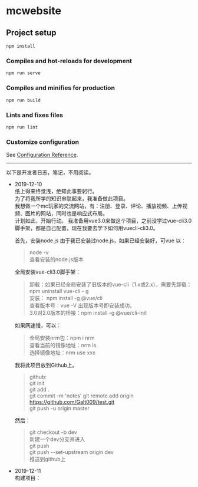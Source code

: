 # mcwebsite

## Project setup
```
npm install
```

### Compiles and hot-reloads for development
```
npm run serve
```

### Compiles and minifies for production
```
npm run build
```

### Lints and fixes files
```
npm run lint
```

### Customize configuration
See [Configuration Reference](https://cli.vuejs.org/config/).

---

以下是开发者日志，笔记，不用阅读。
* 2019-12-10  
纸上得来终觉浅，绝知此事要躬行。  
为了将我所学的知识串联起来，我准备做此项目。   
我想做一个mc玩家的交流网站，有：注册、登录、评论、播放视频、上传视频、图片的网站，同时也是响应式布局。  
计划如此，开始行动。
我准备用vue3.0来做这个项目，之前没学过vue-cli3.0脚手架，都是自己配置，现在我要去学下如何用vuecli-cli3.0。  
    
    首先，安装node.js
    由于我已安装过node.js，如果已经安装好，可vue 以：
    > node -v   
    查看安装的node.js版本

    全局安装vue-cli3.0脚手架：
    > 卸载：如果已经全局安装了旧版本的vue-cli（1.x或2.x），需要先卸载：npm uninstall vue-cli - g  
    安装： npm install -g @vue/cli  
    查看版本号：vue -V 出现版本号即安装成功。  
    3.0对2.0版本的桥接：npm install -g @vue/cli-init

    如果网速慢，可以：
    >全局安装nrm包：npm i nrm  
    查看当前的镜像地址：nrm ls   
    选择镜像地址：nrm use xxx  

    我将此项目放到Github上。
    >github:  
    git init  
    git add .  
    git commit -m 'notes'
    git remote add origin https://github.com/Galt009/test.git  
    git push -u origin master

    然后：
    > git checkout -b dev  
    新建一个dev分支并进入  
    git push  
    git push --set-upstream origin dev   
    推送到github上
* 2019-12-11  
构建项目：